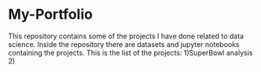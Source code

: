 # My-Portfolio
This repository contains some of the projects I have done related to data science. Inside the repository there are datasets and jupyter notebooks containing the projects.
This is the list of the projects:
1)SuperBowl analysis
2)
